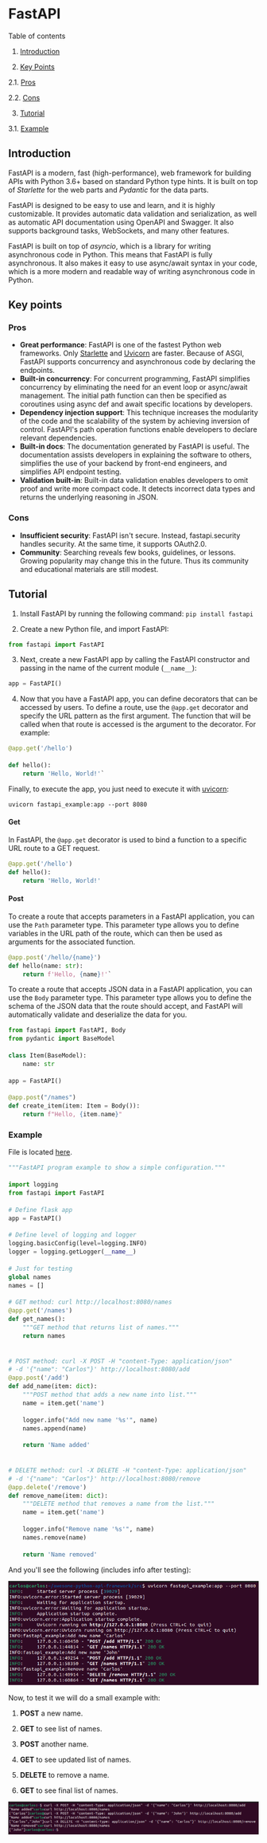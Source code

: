 
# FastAPI


Table of contents


1. [Introduction](#introduction)

2. [Key Points](#key-points)

2.1. [Pros](#pros)

2.2. [Cons](#cons)

3. [Tutorial](#tutorial)

3.1. [Example](#example)

## Introduction

FastAPI is a modern, fast (high-performance), web framework for building APIs with Python 3.6+ based on standard Python type hints. It is built on top of *Starlette* for the web parts and *Pydantic* for the data parts.

FastAPI is designed to be easy to use and learn, and it is highly customizable. It provides automatic data validation and serialization, as well as automatic API documentation using OpenAPI and Swagger. It also supports background tasks, WebSockets, and many other features.

FastAPI is built on top of *asyncio*, which is a library for writing asynchronous code in Python. This means that FastAPI is fully asynchronous. It also makes it easy to use async/await syntax in your code, which is a more modern and readable way of writing asynchronous code in Python.

## Key points

### Pros

* **Great performance**: FastAPI is one of the fastest Python web frameworks. Only [Starlette](https://www.starlette.io/) and [Uvicorn](https://www.uvicorn.org/) are faster. Because of ASGI, FastAPI supports concurrency and asynchronous code by declaring the endpoints.
* **Built-in concurrency**: For concurrent programming, FastAPI simplifies concurrency by eliminating the need for an event loop or async/await management. The initial path function can then be specified as coroutines using async def and await specific locations by developers.
* **Dependency injection support**: This technique increases the modularity of the code and the scalability of the system by achieving inversion of control. FastAPI's path operation functions enable developers to declare relevant dependencies.
* **Built-in docs**: The documentation generated by FastAPI is useful. The documentation assists developers in explaining the software to others, simplifies the use of your backend by front-end engineers, and simplifies API endpoint testing.
* **Validation built-in**: Built-in data validation enables developers to omit proof and write more compact code. It detects incorrect data types and returns the underlying reasoning in JSON.

### Cons

* **Insufficient security**: FastAPI isn't secure. Instead, fastapi.security handles security. At the same time, it supports OAuth2.0.
* **Community**: Searching reveals few books, guidelines, or lessons. Growing popularity may change this in the future. Thus its community and educational materials are still modest.

## Tutorial

1. Install FastAPI by running the following command: `pip install fastapi`

2. Create a new Python file, and import FastAPI:

```python
from fastapi import FastAPI
```

3. Next, create a new FastAPI app by calling the FastAPI constructor and passing in the name of the current module (`__name__`):

```python
app = FastAPI()
```

4. Now that you have a FastAPI app, you can define decorators that can be accessed by users. To define a route, use the `@app.get` decorator and specify the URL pattern as the first argument. The function that will be called when that route is accessed is the argument to the decorator. For example:

```python
@app.get('/hello')

def hello():
	return 'Hello, World!'`
```

Finally, to execute the app, you just need to execute it with [uvicorn](https://www.uvicorn.org/):

```shell
uvicorn fastapi_example:app --port 8080
```

#### Get

In FastAPI, the `@app.get` decorator is used to bind a function to a specific URL route to a GET request.

```python
@app.get('/hello')
def hello():
	return 'Hello, World!'
```

#### Post

To create a route that accepts parameters in a FastAPI application, you can use the `Path` parameter type. This parameter type allows you to define variables in the URL path of the route, which can then be used as arguments for the associated function.

```python
@app.post('/hello/{name}')
def hello(name: str):
	return f'Hello, {name}!'`
```

To create a route that accepts JSON data in a FastAPI application, you can use the `Body` parameter type. This parameter type allows you to define the schema of the JSON data that the route should accept, and FastAPI will automatically validate and deserialize the data for you.

```python
from fastapi import FastAPI, Body
from pydantic import BaseModel

class Item(BaseModel):
    name: str

app = FastAPI()

@app.post("/names")
def create_item(item: Item = Body()):
	return f"Hello, {item.name}"
```

### Example

File is located [here](https://github.com/Carlosma7/awesome-python-api-framework/blob/main/src/fastapi_example.py).

```python
"""FastAPI program example to show a simple configuration."""

import logging
from fastapi import FastAPI

# Define flask app
app = FastAPI()

# Define level of logging and logger
logging.basicConfig(level=logging.INFO)
logger = logging.getLogger(__name__)

# Just for testing
global names
names = []

# GET method: curl http://localhost:8080/names
@app.get('/names')
def get_names():
    """GET method that returns list of names."""
    return names


# POST method: curl -X POST -H "content-Type: application/json"
# -d '{"name": "Carlos"}' http://localhost:8080/add
@app.post('/add')
def add_name(item: dict):
    """POST method that adds a new name into list."""
    name = item.get('name')

    logger.info("Add new name '%s'", name)
    names.append(name)

    return 'Name added'


# DELETE method: curl -X DELETE -H "content-Type: application/json"
# -d '{"name": "Carlos"}' http://localhost:8080/remove
@app.delete('/remove')
def remove_name(item: dict):
    """DELETE method that removes a name from the list."""
    name = item.get('name')

    logger.info("Remove name '%s'", name)
    names.remove(name)

    return 'Name removed'
```

And you'll see the following (includes info after testing):


![FastAPI execution](../img/fastapi_execution.png)


Now, to test it we will do a small example with:

1. **POST** a new name.

2. **GET** to see list of names.

3. **POST** another name.

4. **GET** to see updated list of names.

5. **DELETE** to remove a name.

6. **GET** to see final list of names.


![Curl requests](../img/fastapi_curl.png)


